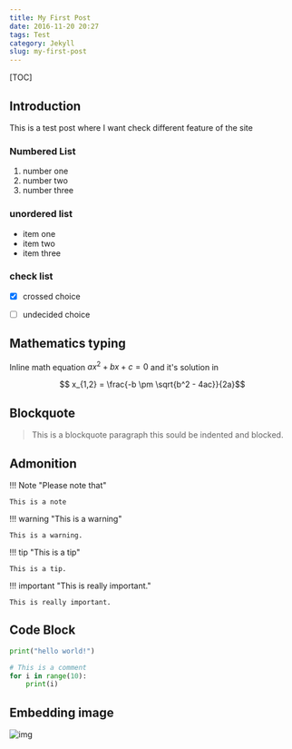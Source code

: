 ```yaml
---
title: My First Post
date: 2016-11-20 20:27
tags: Test
category: Jekyll
slug: my-first-post
---
```


[TOC]

## Introduction 
This is a test post where I want check different feature of the site

### Numbered List 

1. number one
2. number two 
3. number three


### unordered list 

- item one 
- item two 
- item three

### check list 

- [x] crossed choice
- [ ] undecided choice 


## Mathematics typing

Inline math equation $ax^2 + bx + c = 0$ and it's solution in

$$ x_{1,2} = \frac{-b \pm \sqrt{b^2 - 4ac}}{2a}$$

## Blockquote

> This is a blockquote paragraph 
> this sould be indented and 
> blocked.

## Admonition 

!!! Note "Please note that"
    
    This is a note 
    
!!! warning "This is a warning"

    This is a warning.
    
!!! tip "This is a tip"

    This is a tip.
    
!!! important "This is really important."

    This is really important.
    
## Code Block 

```python 
print("hello world!")

# This is a comment
for i in range(10):
    print(i)
```

## Embedding image

![img](https://www.software.ac.uk/sites/default/files/images/content/jupyter-main-logo.svg)


    
    

